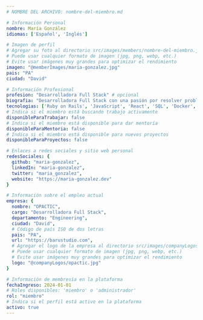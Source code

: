```yaml
---
# NOMBRE DEL ARCHIVO: nombre-del-miembro.md

# Información Personal
nombre: María González
idiomas: ['Español', 'Inglés']

# Imagen de perfil
# Agregar su foto al directorio src/images/members/nombre-del-miembro.jpg
# Puede usar cualquier formato de imagen (jpg, png, webp, etc.)
# Evite usar imágenes muy grandes para optimizar el rendimiento
imagen: "@memberImages/maria-gonzalez.jpg"
pais: "PA"
ciudad: "David"

# Información Profesional
profesion: "Desarrolladora Full Stack" # opcional
biografia: "Desarrolladora Full Stack con una pasión por resolver problemas complejos y entregar soluciones centradas en el usuario."
tecnologias: ['Ruby on Rails', 'JavaScript', 'React', 'SQL', 'Docker', 'Vue.js', 'GraphQL'] # opcional
# Indica si el miembro está buscando trabajo activamente
disponibleParaTrabajar: false
# Indica si el miembro está disponible para dar mentoría
disponibleParaMentoria: false
# Indica si el miembro está disponible para nuevos proyectos
disponibleParaProyectos: false

# Enlaces a redes sociales y sitio web personal
redesSociales: {
  github: "maria-gonzalez",
  linkedIn: "maria-gonzalez",
  twitter: "maria_gonzalez",
  website: "https://maria-gonzalez.dev"
}

# Información sobre el empleo actual
empresa: {
  nombre: "OPACTIC",
  cargo: "Desarrolladora Full Stack",
  departamento: "Engineering",
  ciudad: "David",
  # Código de país ISO de dos letras
  pais: "PA",
  url: "https://barustudio.com",
  # Agregar el logo de la empresa al directorio src/images/companyLogos/nombre-de-la-empresa.jpg
  # Puede usar cualquier formato de imagen (jpg, png, webp, etc.)
  # Evite usar imágenes muy grandes para optimizar el rendimiento
  logo: "@companyLogos/opactic.jpg"
}

# Información de membresía en la plataforma
fechaIngreso: 2024-01-01
# Roles disponibles: 'miembro' o 'administrador'
rol: "miembro"
# Indica si el perfil está activo en la plataforma
activo: true
---
```

